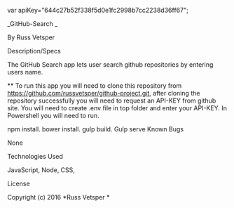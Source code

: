 var apiKey="644c27b52f338f5d0e1fc2998b7cc2238d36ff67";



_GitHub-Search _

By Russ Vetsper

Description/Specs

The GitHub Search app lets user search github repositories by entering users name.

** To run this app you will need to clone this repository from https://github.com/russvetsper/github-project.git, after cloning the repository successfully you will need to request an API-KEY from github site. You will need to create .env file in top folder and enter your API-KEY. In Powershell you will need to run.

npm install.
bower install.
gulp build.
Gulp serve
Known Bugs

None

Technologies Used

JavaScript, Node, CSS,

License

Copyright (c) 2016 *Russ Vetsper *
